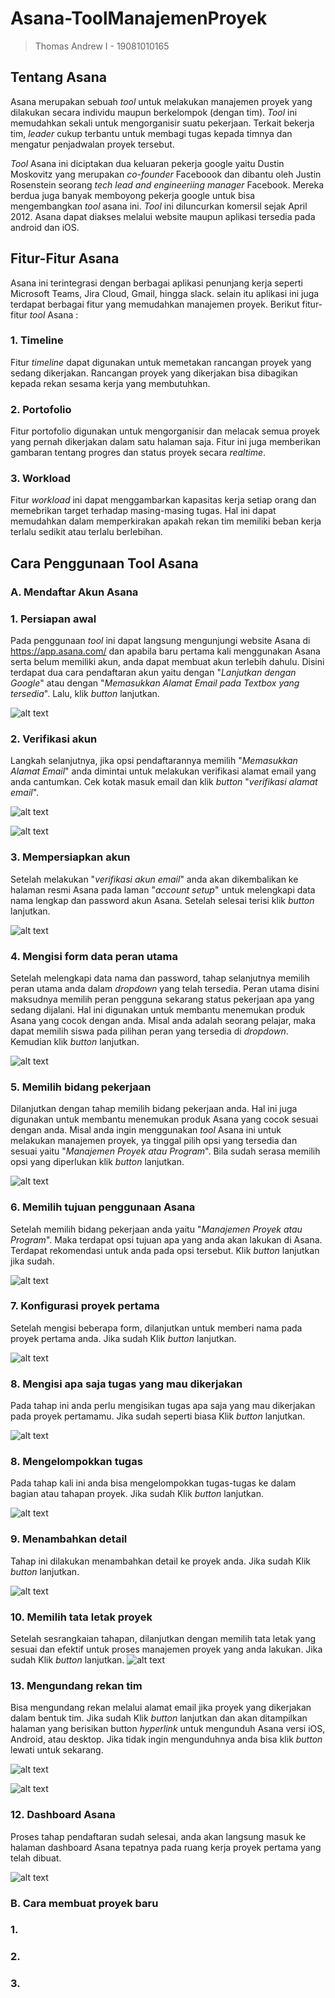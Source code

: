 # Asana-ToolManajemenProyek
> Thomas Andrew I - 19081010165

## Tentang Asana
   Asana merupakan sebuah *tool* untuk melakukan manajemen proyek yang dilakukan secara individu maupun berkelompok (dengan tim). *Tool* ini memudahkan sekali untuk mengorganisir suatu pekerjaan. Terkait bekerja tim, *leader* cukup terbantu untuk membagi tugas kepada timnya dan mengatur penjadwalan proyek tersebut.
   
   *Tool* Asana ini diciptakan dua keluaran pekerja google yaitu Dustin Moskovitz yang merupakan *co-founder* Faceboook dan dibantu oleh Justin Rosenstein seorang *tech lead and engineeriing manager* Facebook. Mereka berdua juga banyak memboyong pekerja google untuk bisa mengembangkan *tool* asana ini. *Tool* ini diluncurkan komersil sejak April 2012. Asana dapat diakses melalui website maupun aplikasi tersedia pada android dan iOS.

## Fitur-Fitur Asana
   Asana ini terintegrasi dengan berbagai aplikasi penunjang kerja seperti Microsoft Teams, Jira Cloud, Gmail, hingga slack. selain itu aplikasi ini juga terdapat berbagai fitur yang memudahkan manajemen proyek. Berikut fitur-fitur *tool* Asana :
   
### 1. Timeline
Fitur *timeline* dapat digunakan untuk memetakan rancangan proyek yang sedang dikerjakan. Rancangan proyek yang dikerjakan bisa dibagikan kepada rekan sesama kerja yang membutuhkan.

### 2. Portofolio
Fitur portofolio digunakan untuk mengorganisir dan melacak semua proyek yang pernah dikerjakan dalam satu halaman saja. Fitur ini juga memberikan gambaran tentang progres dan status proyek secara *realtime*.

### 3. Workload
Fitur *workload* ini dapat menggambarkan kapasitas kerja setiap orang dan memebrikan target terhadap masing-masing tugas. Hal ini dapat memudahkan dalam memperkirakan apakah rekan tim memiliki beban kerja terlalu sedikit atau terlalu berlebihan.

## Cara Penggunaan Tool Asana

### A. Mendaftar Akun Asana
### 1. Persiapan awal
Pada penggunaan *tool* ini dapat langsung mengunjungi website Asana di https://app.asana.com/ dan apabila baru pertama kali menggunakan Asana serta belum memiliki akun, anda dapat membuat akun terlebih dahulu. Disini terdapat dua cara pendaftaran akun yaitu dengan "*Lanjutkan dengan Google*" atau dengan "*Memasukkan Alamat Email pada Textbox yang tersedia*". Lalu, klik *button* lanjutkan.

![alt text](https://github.com/thomasndrw/Asana-ToolManajemenProyek/blob/main/asana/asana1.jpeg)

### 2. Verifikasi akun
Langkah selanjutnya, jika opsi pendaftarannya memilih "*Memasukkan Alamat Email*" anda dimintai untuk melakukan verifikasi alamat email yang anda cantumkan. Cek kotak masuk email dan klik *button* "*verifikasi alamat email*".

![alt text](https://github.com/thomasndrw/Asana-ToolManajemenProyek/blob/main/asana/asana2.jpeg)

![alt text](https://github.com/thomasndrw/Asana-ToolManajemenProyek/blob/main/asana/asana3.jpeg)

### 3. Mempersiapkan akun
Setelah melakukan "*verifikasi akun email*" anda akan dikembalikan ke halaman resmi Asana pada laman "*account setup*" untuk melengkapi data nama lengkap dan password akun Asana. Setelah selesai terisi klik *button* lanjutkan.

![alt text](https://github.com/thomasndrw/Asana-ToolManajemenProyek/blob/main/asana/asana4.jpeg)

### 4. Mengisi form data peran utama
Setelah melengkapi data nama dan password, tahap selanjutnya memilih peran utama anda dalam *dropdown* yang telah tersedia. Peran utama disini maksudnya memilih peran pengguna sekarang status pekerjaan apa yang sedang dijalani. Hal ini digunakan untuk membantu menemukan produk Asana yang cocok dengan anda. Misal anda adalah seorang pelajar, maka dapat memilih siswa pada pilihan peran yang tersedia di *dropdown*. Kemudian klik *button* lanjutkan.

![alt text](https://github.com/thomasndrw/Asana-ToolManajemenProyek/blob/main/asana/asana5.1.jpeg)

### 5. Memilih bidang pekerjaan
Dilanjutkan dengan tahap memilih bidang pekerjaan anda. Hal ini juga digunakan untuk membantu menemukan produk Asana yang cocok sesuai dengan anda. Misal anda ingin menggunakan *tool* Asana ini untuk melakukan manajemen proyek, ya tinggal pilih opsi yang tersedia dan sesuai yaitu "*Manajemen Proyek atau Program*". Bila sudah serasa memilih opsi yang diperlukan klik *button* lanjutkan.

![alt text](https://github.com/thomasndrw/Asana-ToolManajemenProyek/blob/main/asana/asana6.1.jpeg)

### 6. Memilih tujuan penggunaan Asana
Setelah memilih bidang pekerjaan anda yaitu "*Manajemen Proyek atau Program*". Maka terdapat opsi tujuan apa yang anda akan lakukan di Asana. Terdapat rekomendasi untuk anda pada opsi tersebut. Klik *button* lanjutkan jika sudah.

![alt text](https://github.com/thomasndrw/Asana-ToolManajemenProyek/blob/main/asana/asana7.jpeg)

### 7. Konfigurasi proyek pertama
Setelah mengisi beberapa form, dilanjutkan untuk memberi nama pada proyek pertama anda. Jika sudah Klik *button* lanjutkan.

![alt text](https://github.com/thomasndrw/Asana-ToolManajemenProyek/blob/main/asana/asana8.jpeg)

### 8. Mengisi apa saja tugas yang mau dikerjakan
Pada tahap ini anda perlu mengisikan tugas apa saja yang mau dikerjakan pada proyek pertamamu. Jika sudah seperti biasa Klik *button* lanjutkan.

![alt text](https://github.com/thomasndrw/Asana-ToolManajemenProyek/blob/main/asana/asana9.jpeg)

### 8. Mengelompokkan tugas
Pada tahap kali ini anda bisa mengelompokkan tugas-tugas ke dalam bagian atau tahapan proyek. Jika sudah Klik *button* lanjutkan.

![alt text](https://github.com/thomasndrw/Asana-ToolManajemenProyek/blob/main/asana/asana10.jpeg)

### 9. Menambahkan detail
Tahap ini dilakukan menambahkan detail ke proyek anda. Jika sudah Klik *button* lanjutkan.

![alt text](https://github.com/thomasndrw/Asana-ToolManajemenProyek/blob/main/asana/asana11.jpeg)

### 10. Memilih tata letak proyek
Setelah sesrangkaian tahapan, dilanjutkan dengan memilih tata letak yang sesuai dan efektif untuk proses manajemen proyek yang anda lakukan. Jika sudah Klik *button* lanjutkan.
![alt text](https://github.com/thomasndrw/Asana-ToolManajemenProyek/blob/main/asana/asana12.jpeg)

### 13. Mengundang rekan tim
Bisa mengundang rekan melalui alamat email jika proyek yang dikerjakan dalam bentuk tim. Jika sudah Klik *button* lanjutkan dan akan ditampilkan halaman yang berisikan button *hyperlink* untuk mengunduh Asana versi iOS, Android, atau desktop. Jika tidak ingin mengunduhnya anda bisa klik *button* lewati untuk sekarang.

![alt text](https://github.com/thomasndrw/Asana-ToolManajemenProyek/blob/main/asana/asana13.jpeg)

![alt text](https://github.com/thomasndrw/Asana-ToolManajemenProyek/blob/main/asana/asana14.jpeg)

### 12. Dashboard Asana
Proses tahap pendaftaran sudah selesai, anda akan langsung masuk ke halaman dashboard Asana tepatnya pada ruang kerja proyek pertama yang telah dibuat.

![alt text](https://github.com/thomasndrw/Asana-ToolManajemenProyek/blob/main/asana/asana16.jpeg)

### B. Cara membuat proyek baru
### 1.
### 2.
### 3.
